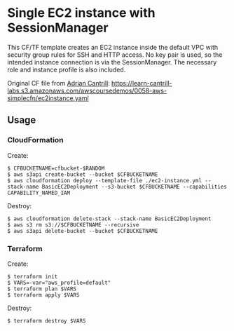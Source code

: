 # Single EC2 instance with SessionManager

This CF/TF template creates an EC2 instance inside the default VPC with security group rules for SSH and HTTP access. No key pair is used, so the intended instance connection is via the SessionManager. The necessary role and instance profile is also included.

Original CF file from [Adrian Cantrill](https://cantrill.io/): https://learn-cantrill-labs.s3.amazonaws.com/awscoursedemos/0058-aws-simplecfn/ec2instance.yaml

## Usage

### CloudFormation

Create:

```console
$ CFBUCKETNAME=cfbucket-$RANDOM
$ aws s3api create-bucket --bucket $CFBUCKETNAME
$ aws cloudformation deploy --template-file ./ec2-instance.yml --stack-name BasicEC2Deployment --s3-bucket $CFBUCKETNAME --capabilities CAPABILITY_NAMED_IAM
```

Destroy:

```console
$ aws cloudformation delete-stack --stack-name BasicEC2Deployment
$ aws s3 rm s3://$CFBUCKETNAME --recursive
$ aws s3api delete-bucket --bucket $CFBUCKETNAME
```

### Terraform

Create:

```console
$ terraform init
$ VARS=-var="aws_profile=default"
$ terraform plan $VARS
$ terraform apply $VARS
```

Destroy:

```console
$ terraform destroy $VARS
```
